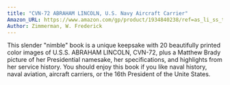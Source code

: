 ```yaml
---
title: "CVN-72 ABRAHAM LINCOLN, U.S. Navy Aircraft Carrier"
Amazon_URL: https://www.amazon.com/gp/product/1934840238/ref=as_li_ss_tl?ie=UTF8&linkCode=ll1&tag=internetbo00a-20
Author: Zimmerman, W. Frederick
---
```

This slender "nimble" book is a unique keepsake with 20 beautifully printed color images of U.S.S. ABRAHAM LINCOLN, CVN-72, plus a Matthew Brady picture of her Presidential namesake, her specifications, and highlights from her service history.  You should enjoy this book if you like naval history, naval aviation, aircraft carriers, or the 16th President of the Unite States.
